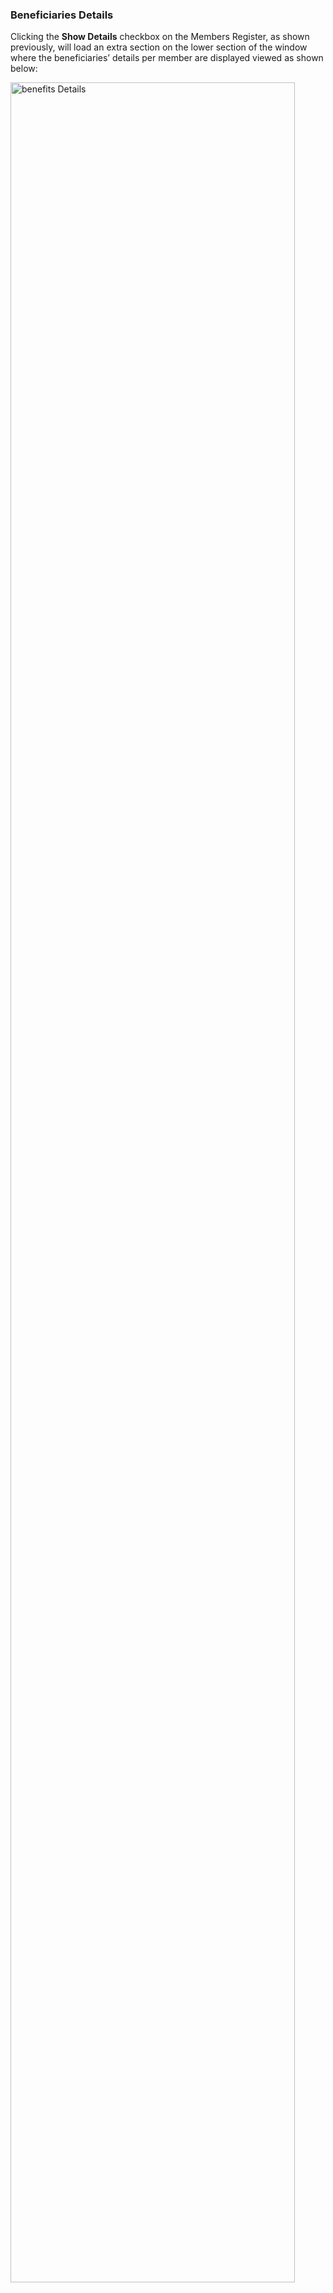 ### Beneficiaries Details 

Clicking the **Show Details** checkbox on the Members Register, as shown previously, will load an extra
section on the lower section of the window where the beneficiaries’ details per member are displayed viewed as shown below:

<img  alt="benefits Details" width="95%" height="auto"  class="center"  src="![Image from alias](~@alias/img/media3/beneficiarynextofkin.png)"> 
